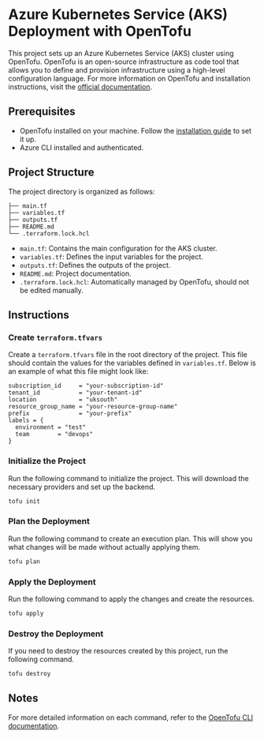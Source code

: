 # Azure Kubernetes Service (AKS) Deployment with OpenTofu

This project sets up an Azure Kubernetes Service (AKS) cluster using OpenTofu. OpenTofu is an open-source infrastructure as code tool that allows you to define and provision infrastructure using a high-level configuration language. For more information on OpenTofu and installation instructions, visit the [official documentation](https://opentofu.org/docs).

## Prerequisites

- OpenTofu installed on your machine. Follow the [installation guide](https://opentofu.org/docs/installation) to set it up.
- Azure CLI installed and authenticated.

## Project Structure

The project directory is organized as follows:

```
├── main.tf
├── variables.tf
├── outputs.tf
├── README.md
└── .terraform.lock.hcl
```

- `main.tf`: Contains the main configuration for the AKS cluster.
- `variables.tf`: Defines the input variables for the project.
- `outputs.tf`: Defines the outputs of the project.
- `README.md`: Project documentation.
- `.terraform.lock.hcl`: Automatically managed by OpenTofu, should not be edited manually.

## Instructions

### Create `terraform.tfvars`

Create a `terraform.tfvars` file in the root directory of the project. This file should contain the values for the variables defined in `variables.tf`. Below is an example of what this file might look like:

```hcl
subscription_id     = "your-subscription-id"
tenant_id           = "your-tenant-id"
location            = "uksouth"
resource_group_name = "your-resource-group-name"
prefix              = "your-prefix"
labels = {
  environment = "test"
  team        = "devops"
}
```

### Initialize the Project
Run the following command to initialize the project. This will download the necessary providers and set up the backend.

```sh
tofu init
```

### Plan the Deployment
Run the following command to create an execution plan. This will show you what changes will be made without actually applying them.

```sh
tofu plan
```

### Apply the Deployment
Run the following command to apply the changes and create the resources.

```sh
tofu apply
```

### Destroy the Deployment
If you need to destroy the resources created by this project, run the following command.

```sh
tofu destroy
```

## Notes

For more detailed information on each command, refer to the [OpenTofu CLI documentation](https://opentofu.org/docs/cli).